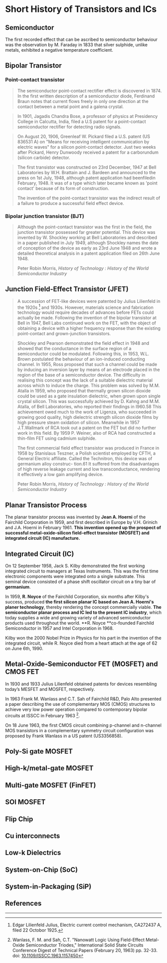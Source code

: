 # Short History of Transistors and ICs

## Semiconductor

The first recorded effect that can be ascribed to semiconductor behaviour was the observation by M. Faraday in 1833 that silver sulphide, unlike metals, exhibited a negative temperature coefficient.

## Bipolar Transistor

### Point-contact transistor
>The semiconductor point-contact rectifier effect is discovered in 1874. In the first written description of a semiconductor diode, Ferdinand Braun notes that current flows freely in only one direction at the contact between a metal point and a galena crystal.

>In 1901, Jagadis Chandra Bose, a professor of physics at Presidency College in Calcutta, India, filed a U.S patent for a point-contact semiconductor rectifier for detecting radio signals.

>On August 20, 1906, Greenleaf W. Pickard filed a U.S. patent (US 836531 A) on "Means for receiving intelligent communication by electric waves" for a silicon point-contact detector. Just two weeks after Pickard, Henry Dunwoody received a patent for a carborundum (silicon carbide) detector.

> The first transistor was constructed on 23rd December, 1947 at Bell Laboratories by W.H. Brattain and J. Bardeen and announced to the press on 1st July, 1948, although patent application had beenfiledin February, 1948. It was of a type which later became known as 'point contact' because of its form of construction.
>
> The invention of the point-contact transistor was the indirect result of a failure to produce a successful field effect device.

### Bipolar junction transistor \(BJT\)

> Although the point-contact transistor was the first in the field, the junction transistor possessed far greater potential. This device was invented by W. Shockley working at Bell Laboratories and described in a paper published in July 1949, although Shockley names the date of conception of the device as early as 23rd June 1948 and wrote a detailed theoretical analysis in a patent application filed on 26th June 1948.
>
> Peter Robin Morris, _History of Technology : History of the World Semiconductor Industry_

## Junction Field-Effect Transistor \(JFET\)
> A succession of FET-like devices were patented by Julius Lilienfeld in the 1920s [^1] and 1930s. However, materials science and fabrication technology would require decades of advances before FETs could actually be made. Following the invention of the bipolar transistor at Bell in 1947, Bell Labs continued work on the FET, with the object of obtaining a device with a higher frequency response than the existing point-contact and grown-junction transistors.

> Shockley and Pearson demonstrated the field effect in 1948 and showed that the conductance in the surface region of a semiconductor could be modulated. Following this, in 1953, W.L. Brown postulated the behaviour of an ion-induced conducting channel. In 1955, Ross proposed that such a channel could be made by inducing an inversion layer by means of an electrode placed in the region of the base of a semiconductor device. The difficulty in realising this concept was the lack of a suitable dielectric material across which to induce the charge. This problem was solved by M.M. Atalla in 1959, who proposed that thermally grown silicon dioxide could be used as a gate insulation dielectric, when grown upon single crystal silicon. This was successfully achieved by D. Kahng and M.M. Atalla, of Bell Laboratories, who reported their findings in I960.58 This achievement owed much to the work of Ligenza, who succeeded in growing good quality, high dielectric strength silicon dioxide films by high pressure steam oxidation of silicon. Meanwhile in 1957 J.T.Wallmark of RCA took out a patent on the FET but did no further work in this field. By 1959 P. Weiner, also of RCA had constructed a thin-film FET using cadmium sulphide.
>
> The first commercial field effect transistor was produced in France in 1958 by Stanislaus Teszner, a Polish scientist employed by CFTH, a General Electric affiliate. Called the Technitron, this device was of germanium alloy construc- tion.61 It suffered from the disadvantages of high reverse leakage current and low transconductance, rendering it effectively a low gain amplifying device.
>
> Peter Robin Morris, _History of Technology : History of the World Semiconductor Industry_

## Planar Transistor Process

The planar transistor process was invented by **Jean A. Hoerni** of the Fairchild Corporation in 1959, and first described in Europe by V.H. Grinich and J.A. Hoerni in February 1961. **This invention opened up the prospect of successful metal-oxide-silicon field-effect transistor \(MOSFET\) and integrated circuit \(IC\) manufacture.**

## Integrated Circuit \(IC\)

On 12 September 1958, Jack S. Kilby demonstrated the first working integrated circuit to managers at Texas Instruments. This was the first time electronic components were integrated onto a single substrate. This seminal device consisted of a phase shift oscillator circuit on a tiny bar of **germanium**.

In 1959, **R. Noyce** of the Fairchild Corporation, six months after Kilby's success, produced **the first silicon planar IC based on Jean A. Hoerni's planer technology**, thereby rendering the concept commercially viable. **The semiconductor planar process and IC led to the present IC industry**, which today supplies a wide and growing variety of advanced semiconductor products used throughout the world. **R. Noyce **co-founded Fairchild Semiconductor in 1957 and Intel Corporation in 1968.

Kilby won the 2000 Nobel Prize in Physics for his part in the invention of the integrated circuit, while R. Noyce died from a heart attach at the age of 62 on June 6th, 1990.

## Metal-Oxide-Semiconductor FET \(MOSFET\) and CMOS FET

In 1930 and 1933 Julius Lilienfeld obtained patents for devices resembling today’s MESFET and MOSFET, respectively.

In 1963 Frank M. Wanlass and C.T. Sah of Fairchild R&D, Palo Alto presented a paper describing the use of complementary MOS (CMOS) structures to achieve very low power operation compared to contemporary bipolar circuits at ISSCC in February 1963 [^2]. 

On 18 June 1963, the first CMOS circuit combining p-channel and n-channel MOS transistors in a complementary symmetry circuit configuration was proposed by Frank Wanlass in a US patent (US3356858).

## Poly-Si gate MOSFET

## High-k/metal-gate MOSFET

## Multi-gate MOSFET \(FinFET\)

## SOI MOSFET

## Flip Chip

## Cu interconnects

## Low-k Dielectrics

## System-on-Chip \(SoC\)

## System-in-Packaging \(SiP\)



## References
[^1]: Edgar Lilienfeld Julius, Electric current control mechanism, CA272437 A, filed 22 Octobor 1925.
[^2]: Wanlass, F. M. and Sah, C.T. "Nanowatt Logic Using Field-Effect Metal-Oxide Semiconductor Triodes," International Solid State Circuits Conference Digest of Technical Papers (February 20, 1963) pp. 32-33. doi: [10.1109/ISSCC.1963.1157450](http://ieeexplore.ieee.org/document/1157450/)


---

